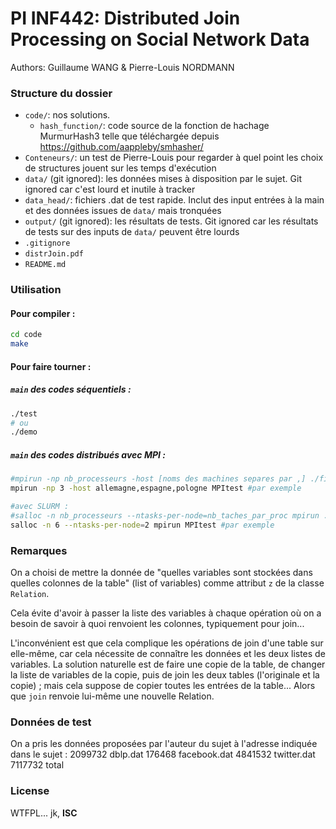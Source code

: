 PI INF442: Distributed Join Processing on Social Network Data
===

Authors: Guillaume WANG & Pierre-Louis NORDMANN

### Structure du dossier
- `code/`: nos solutions.
    - `hash_function/`: code source de la fonction de hachage MurmurHash3 telle que téléchargée depuis https://github.com/aappleby/smhasher/
- `Conteneurs/`: un test de Pierre-Louis pour regarder à quel point les choix de structures jouent sur les temps d'exécution
- `data/` (git ignored): les données mises à disposition par le sujet. Git ignored car c'est lourd et inutile à tracker
- `data_head/`: fichiers .dat de test rapide. Inclut des input entrées à la main et des données issues de `data/` mais tronquées
- `output/` (git ignored): les résultats de tests. Git ignored car les résultats de tests sur des inputs de `data/` peuvent être lourds
- `.gitignore`
- `distrJoin.pdf`
- `README.md`

### Utilisation

#### Pour compiler :
```bash
cd code
make
```

#### Pour faire tourner :
##### `main` des codes séquentiels : 
```bash
./test
# ou
./demo
```

##### `main` des codes distribués avec MPI :
```bash
#mpirun -np nb_processeurs -host [noms des machines separes par ,] ./fichier/a/executer
mpirun -np 3 -host allemagne,espagne,pologne MPItest #par exemple

#avec SLURM :
#salloc -n nb_processeurs --ntasks-per-node=nb_taches_par_proc mpirun ./fichier/a/executer
salloc -n 6 --ntasks-per-node=2 mpirun MPItest #par exemple
```

### Remarques

On a choisi de mettre la donnée de "quelles variables sont stockées dans quelles colonnes de la table" (list of variables) comme attribut `z` de la classe `Relation`.

Cela évite d'avoir à passer la liste des variables à chaque opération où on a besoin de savoir à quoi renvoient les colonnes, typiquement pour join...

L'inconvénient est que cela complique les opérations de join d'une table sur elle-même, car cela nécessite de connaître les données et les deux listes de variables. La solution naturelle est de faire une copie de la table, de changer la liste de variables de la copie, puis de join les deux tables (l'originale et la copie) ; mais cela suppose de copier toutes les entrées de la table... Alors que `join` renvoie lui-même une nouvelle Relation.

### Données de test

On a pris les données proposées par l'auteur du sujet à l'adresse indiquée dans le sujet :
  2099732 dblp.dat
   176468 facebook.dat
  4841532 twitter.dat
  7117732 total


### License

WTFPL... jk, **ISC**
